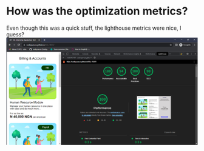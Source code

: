 # How was the optimization metrics?

Even though this was a quick stuff, the lighthouse metrics were nice, I guess?
![](/SSLmetrics.png)
